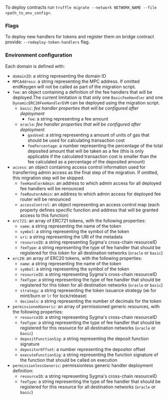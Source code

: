 To deploy contracts run `truffle migrate --network NETWORK_NAME --file <path_to_env_config>`.

### Flags

To deploy new handlers for tokens and register them on bridge contract provide: `--redeploy-token-handlers` flag.

### Environment configuration

Each domain is defined with:

- `domainID`: a string representing the domain ID
- `MPCAddress`: a string representing the MPC address. If omitted endKeygen will not be called as part of the migration script.
- `fee`: an object containing a definition of the fee handlers that will be deployed.The current limitation is that only one `BasicFeeHandler` and one `DynamicERC20FeeHandlerEVM` can be deployed using the migration script.
  - `basic`: _fee handler properties that will be configured after deployment_
    - `fee`: a string representing a fee amount
  - `oracle`: _fee handler properties that will be configured after deployment_
    - `gasUsed`: a string representing a amount of units of gas that should be used for calculating transaction cost
    - `feePercentage`: a number representing the percentage of the total deposited amount that will be taken as a fee (this is only applicable if the calculated transaction cost is smaller than the fee calculated as a percentage of the deposited amount)
- `access`: an object containing access control information used for transferring admin access as the final step of the migration. If omitted, this migration step will be skipped.
  - `feeHandlerAdmin`: an address to which admin access for all deployed fee handlers will be renounced
  - `feeRouterAdmin`: an address to which admin access for deployed fee router will be renounced
  - `accessControl`: an object representing an access control map (each property defines specific function and address that will be granted access to this function)
- `erc721`: an array of ERC721 tokens, with the following properties:
  - `name`: a string representing the name of the token
  - `symbol`: a string representing the symbol of the token
  - `uri`: a string representing the URI of the metadata
  - `resourceID`: a string representing Sygma's cross-chain resourceID
  - `feeType`: a string representing the type of fee handler that should be registered for this token for all destination networks (`oracle` or `basic`)
- `erc20`: an array of ERC20 tokens, with the following properties:
  - `name`: a string representing the name of the token
  - `symbol`: a string representing the symbol of the token
  - `resourceID`: a string representing Sygma's cross-chain resourceID
  - `feeType`: a string representing the type of fee handler that should be registered for this token for all destination networks (`oracle` or `basic`)
  - `strategy`: a string representing the token issuance strategy (`mb` for mint/burn or `lr` for lock/release)
  - `decimals`: a string representing the number of decimals for the token
- `permissionedGeneric`: an array of permissioned generic resources, with the following properties:
  - `resourceID`: a string representing Sygma's cross-chain resourceID
  - `feeType`: a string representing the type of fee handler that should be registered for this resource for all destination networks (`oracle` or `basic`)
  - `depositFunctionSig`: a string representing the deposit function signature
  - `depositorOffset`: a number representing the depositor offset
  - `executeFunctionSig`: a string representing the function signature of the function that should be called on execution
- `permissionlessGeneric`: permissionless generic handler deployment definition:
  - `resourceID`: a string representing Sygma's cross-chain resourceID
  - `feeType`: a string representing the type of fee handler that should be registered for this resource for all destination networks (`oracle` or `basic`)
